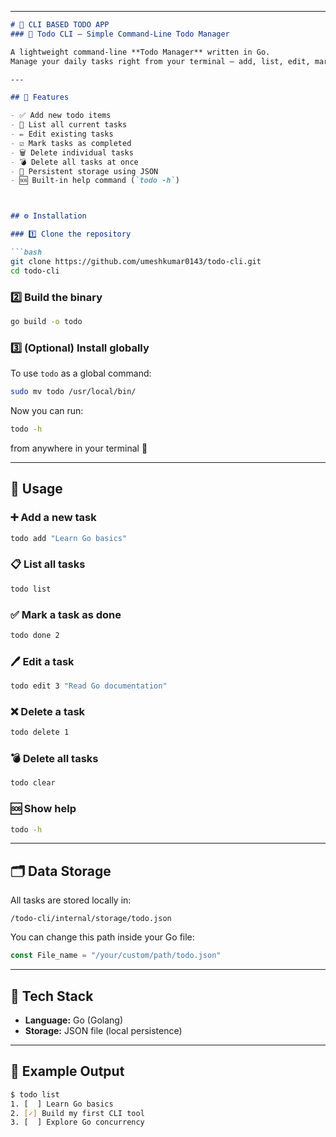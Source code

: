 
---

```markdown
# 🧭 CLI BASED TODO APP  
### 📝 Todo CLI – Simple Command-Line Todo Manager

A lightweight command-line **Todo Manager** written in Go.  
Manage your daily tasks right from your terminal — add, list, edit, mark done, and delete todos, all stored locally in a JSON file.

---

## 🚀 Features

- ✅ Add new todo items  
- 📜 List all current tasks  
- ✏️ Edit existing tasks  
- ☑️ Mark tasks as completed  
- 🗑️ Delete individual tasks  
- 💣 Delete all tasks at once  
- 💾 Persistent storage using JSON  
- 🆘 Built-in help command (`todo -h`)



## ⚙️ Installation

### 1️⃣ Clone the repository

```bash
git clone https://github.com/umeshkumar0143/todo-cli.git
cd todo-cli
````

### 2️⃣ Build the binary

```bash
go build -o todo
```

### 3️⃣ (Optional) Install globally

To use `todo` as a global command:

```bash
sudo mv todo /usr/local/bin/
```

Now you can run:

```bash
todo -h
```

from anywhere in your terminal 🎉

---

## 🧠 Usage

### ➕ Add a new task

```bash
todo add "Learn Go basics"
```

### 📋 List all tasks

```bash
todo list
```

### ✅ Mark a task as done

```bash
todo done 2
```

### 🖊️ Edit a task

```bash
todo edit 3 "Read Go documentation"
```

### ❌ Delete a task

```bash
todo delete 1
```

### 💣 Delete all tasks

```bash
todo clear
```

### 🆘 Show help

```bash
todo -h
```

---

## 🗂️ Data Storage

All tasks are stored locally in:

```
/todo-cli/internal/storage/todo.json
```

You can change this path inside your Go file:

```go
const File_name = "/your/custom/path/todo.json"
```

---

## 🧰 Tech Stack

* **Language:** Go (Golang)
* **Storage:** JSON file (local persistence)

---

## 💬 Example Output

```bash
$ todo list
1. [  ] Learn Go basics
2. [✓] Build my first CLI tool
3. [  ] Explore Go concurrency
```



